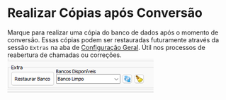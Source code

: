 # Realizar Cópias após Conversão  
Marque para realizar uma cópia do banco de dados após o momento de conversão. Essas cópias podem ser restauradas futuramente através da sessão `Extras` na aba de [Configuração Geral](ConfiguracaoGeral.md). Útil nos processos de reabertura de chamadas ou correções.  
![Extras.png](./Imagens/Extras.png)